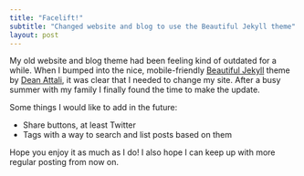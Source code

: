 ```yaml
---
title: "Facelift!"
subtitle: "Changed website and blog to use the Beautiful Jekyll theme"
layout: post
---
```


My old website and blog theme had been feeling kind of outdated for a while. When I bumped into the nice, mobile-friendly [Beautiful Jekyll](http://deanattali.com/beautiful-jekyll/) theme by [Dean Attali](http://deanattali.com/), it was clear that I needed to change my site. After a busy summer with my family I finally found the time to make the update. 

Some things I would like to add in the future:

* Share buttons, at least Twitter
* Tags with a way to search and list posts based on them

Hope you enjoy it as much as I do! I also hope I can keep up with more regular posting from now on.